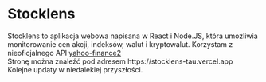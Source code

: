 <h1>Stocklens</h1>
Stocklens to aplikacja webowa napisana w React i Node.JS, która umożliwia monitorowanie cen akcji, indeksów, walut i kryptowalut.
Korzystam z nieoficjalnego API <a href="https://www.npmjs.com/package/yahoo-finance2">yahoo-finance2</a><br>
Stronę można znaleźć pod adresem https://stocklens-tau.vercel.app <br>
Kolejne updaty w niedalekiej przyszłości.


